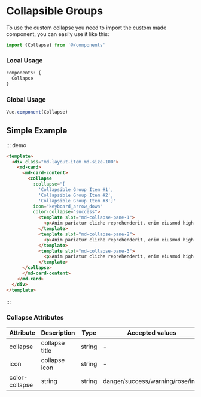 # Collapsible Groups

To use the custom collapse you need to import the custom made component, you can easily use it like this:

```js
import {Collapse} from '@/components'
```

### Local Usage

```js
components: {
  Collapse
}
```

### Global Usage

```js
Vue.component(Collapse)
```

## Simple Example

::: demo
```html
<template>
  <div class="md-layout-item md-size-100">
    <md-card>
      <md-card-content>
        <collapse
          :collapse="[
            'Collapsible Group Item #1',
            'Collapsible Group Item #2',
            'Collapsible Group Item #3']"
          icon="keyboard_arrow_down"
          color-collapse="success">
            <template slot="md-collapse-pane-1">
              <p>Anim pariatur cliche reprehenderit, enim eiusmod high life accusamus terry richardson ad squid. 3 wolf moon officia aute, non cupidatat skateboard dolor brunch. Food truck quinoa nesciunt laborum eiusmod. Brunch 3 wolf moon tempor, sunt aliqua put a bird on it squid single-origin coffee nulla assumenda shoreditch et. Nihil anim keffiyeh helvetica, craft beer labore wes anderson cred nesciunt sapiente ea proident. Ad vegan excepteur butcher vice lomo. Leggings occaecat craft beer farm-to-table, raw denim aesthetic synth nesciunt you probably haven't heard of them accusamus labore sustainable VHS.</p>
            </template>
            <template slot="md-collapse-pane-2">
              <p>Anim pariatur cliche reprehenderit, enim eiusmod high life accusamus terry richardson ad squid. 3 wolf moon officia aute, non cupidatat skateboard dolor brunch. Food truck quinoa nesciunt laborum eiusmod. Brunch 3 wolf moon tempor, sunt aliqua put a bird on it squid single-origin coffee nulla assumenda shoreditch et. Nihil anim keffiyeh helvetica, craft beer labore wes anderson cred nesciunt sapiente ea proident. Ad vegan excepteur butcher vice lomo. Leggings occaecat craft beer farm-to-table, raw denim aesthetic synth nesciunt you probably haven't heard of them accusamus labore sustainable VHS.</p>
            </template>
            <template slot="md-collapse-pane-3">
              <p>Anim pariatur cliche reprehenderit, enim eiusmod high life accusamus terry richardson ad squid. 3 wolf moon officia aute, non cupidatat skateboard dolor brunch. Food truck quinoa nesciunt laborum eiusmod. Brunch 3 wolf moon tempor, sunt aliqua put a bird on it squid single-origin coffee nulla assumenda shoreditch et. Nihil anim keffiyeh helvetica, craft beer labore wes anderson cred nesciunt sapiente ea proident. Ad vegan excepteur butcher vice lomo. Leggings occaecat craft beer farm-to-table, raw denim aesthetic synth nesciunt you probably haven't heard of them accusamus labore sustainable VHS.</p>
            </template>
      </collapse>
      </md-card-content>
    </md-card>
  </div>
</template>

```
:::

### Collapse Attributes
| Attribute      | Description    | Type      | Accepted values       | Default   |
|---------- |-------- |---------- |-------------  |-------- |
| collapse     | collapse title   | string  |    -      |    -     |
| icon     | collapse icon   | string  |    -      |    -     |
| color-collapse     | string   | string  |    danger/success/warning/rose/info      |    success     |
